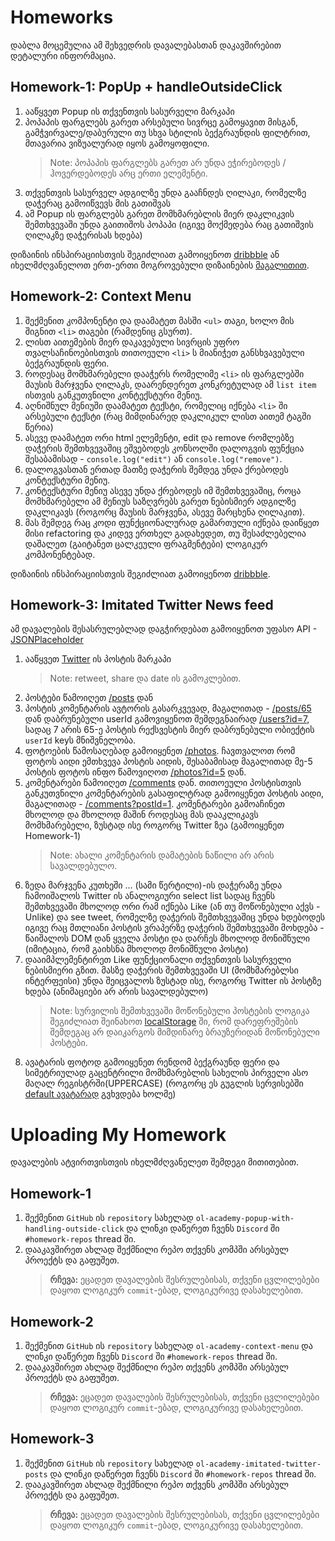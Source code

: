 # Homeworks

დაბლა მოცემულია ამ შეხვედრის დავალებასთან დაკავშირებით დეტალური ინფორმაცია.

## Homework-1: PopUp + handleOutsideClick

1. ააწყვეთ Popup ის თქვენთვის სასურველი მარკაპი
2. პოპაპის ფარგლებს გარეთ არსებული სივრცე გამოყავით მისგან, გამჭვირვალე/დაბურული თუ სხვა სტილის ბექგრაუნდის ფილტრით, მთავარია ვიზუალურად იყოს გამოყოფილი.
   > Note: პოპაპის ფარგლებს გარეთ არ უნდა ეჭირებოდეს / ჰოვერდებოდეს არც ერთი ელემენტი.
3. თქვენთვის სასურველ ადგილზე უნდა გააჩნდეს ღილაკი, რომელზე დაჭერაც გამოიწვევს მის გათიშვას
4. ამ Popup ის ფარგლებს გარეთ მომხმარებლის მიერ დაკლიკვის შემთხვევაში უნდა გაითიშოს პოპაპი (იგივე მოქმედება რაც გათიშვის ღილაკზე დაჭერისას ხდება)

დიზაინის ინსპირაციისთვის შეგიძლიათ გამოიყენოთ [dribbble](https://dribbble.com/search/shots/popular/web-design?q=pop%20up) ან იხელმძღვანელოთ ერთ-ერთი მოგროვებული დიზაინების [მაგალითით](https://naldzgraphics.net/pop-up-designs/https://naldzgraphics.net/pop-up-designs/).

## Homework-2: Context Menu

1. შექმენით კომპონენტი და დაამატეთ მასში `<ul>` თაგი, ხოლო მის შიგნით `<li>` თაგები (რამდენიც გსურთ).
2. ლისთ აითემების მიერ დაკავებული სივრცის უფრო თვალსაჩინოებისთვის თითოეული `<li>` ს მიანიჭეთ განსხვავებული ბექგრაუნდის ფერი.
3. როდესაც მომხმარებელი დააჭერს რომელიმე `<li>` ის ფარგლებში მაუსის მარჯვენა ღილაკს, დაარენდერეთ კონკრეტულად ამ `list item` ისთვის განკუთვნილი კონტექსტური მენიუ.
4. აღნიშნულ მენიუში დაამატეთ ტექსტი, რომელიც იქნება `<li>` ში არსებული ტექსტი (რაც მიმდინარედ დაკლიკულ ლისთ აითემ ტაგში წერია)
5. ასევე დაამატეთ ორი html ელემენტი, edit და remove რომლებზე დაჭერის შემთხვევაშიც ეშვებოდეს კონსოლში დალოგვის ფუნქცია შესაბამისად - `console.log("edit")` ან `console.log("remove")`.
6. დალოგვასთან ერთად მათზე დაჭერის შემდეგ უნდა ქრებოდეს კონტექსტური მენიუ.
7. კონტექსტური მენიუ ასევე უნდა ქრებოდეს იმ შემთხვევაშიც, როცა მომხმარებელი ამ მენიუს საზღვრებს გარეთ ნებისმიერ ადგილზე დაკლიკავს (როგორც მაუსის მარჯვენა, ასევე მარცხენა ღილაკით).
8. მას შემდეგ რაც კოდი ფუნქციონალურად გამართული იქნება დაიწყეთ მისი refactoring და კიდევ ერთხელ გადახედეთ, თუ შესაძლებელია დაშალეთ (გაიტანეთ ცალკეული ფრაგმენტები) ლოგიკურ კომპონენტებად.

დიზაინის ინსპირაციისთვის შეგიძლიათ გამოიყენოთ [dribbble](https://dribbble.com/search/context%20menu).

## Homework-3: Imitated Twitter News feed

ამ დავალების შესასრულებლად დაგჭირდებათ გამოიყენოთ უფასო API - [JSONPlaceholder](https://jsonplaceholder.typicode.com/)

1. ააწყვეთ [Twitter](https://twitter.com/) ის პოსტის მარკაპი
   > Note: retweet, share და date ის გამოკლებით.
2. პოსტები წამოიღეთ [/posts](https://jsonplaceholder.typicode.com/posts) დან
3. პოსტის კომენტარის ავტორის გასარკვევად, მაგალითად - [/posts/65](https://jsonplaceholder.typicode.com/posts/65) დან დაბრუნებული userId გამოვიყენოთ შემდეგნაირად [/users?id=7](https://jsonplaceholder.typicode.com/users?id=1), სადაც 7 არის 65-ე პოსტის რექსვესტის მიერ დაბრუნებული ობიექტის `userId` keyს მნიშვნელობა.
4. ფოტოების წამოსაღებად გამოიყენეთ [/photos](https://jsonplaceholder.typicode.com/photos). ჩავთვალოთ რომ ფოტოს აიდი ემთხვევა პოსტის აიდის, შესაბამისად მაგალითად მე-5 პოსტის ფოტოს ინფო წამოვიღოთ [/photos?id=5](https://jsonplaceholder.typicode.com/photos?id=5) დან.
5. კომენტარები წამოიღეთ [/comments](https://jsonplaceholder.typicode.com/comments) დან. თითოეული პოსტისთვის განკუთვნილი კომენტარების გასაფილტრად გამოიყენეთ პოსტის აიდი, მაგალითად - [/comments?postId=1](https://jsonplaceholder.typicode.com/comments?postId=1). კომენტარები გამოაჩინეთ მხოლოდ და მხოლოდ მაშინ როდესაც მას დააკლიკავს მომხმარებელი, ზუსტად ისე როგორც Twitter ზეა (გამოიყენეთ Homework-1)
   > Note: ახალი კომენტარის დამატების ნაწილი არ არის სავალდებულო.
6. ზედა მარჯვენა კუთხეში ... (სამი წერტილი)-ის დაჭერაზე უნდა ჩამოიშალოს Twitter ის ანალოგიური select list სადაც ჩვენს შემთხვევაში მხოლოდ ორი რამ იქნება Like (ან თუ მოწონებული აქვს - Unlike) და see tweet, რომელზე დაჭერის შემთხვევაშიც უნდა ხდებოდეს იგივე რაც მთლიანი პოსტის ვრაპერზე დაჭერის შემთხვევაში მოხდება - წაიშალოს DOM დან ყველა პოსტი და დარჩეს მხოლოდ მონიშნული (იმიტაცია, რომ გაიხსნა მხოლოდ მონიშნული პოსტი)
7. დააიმპლემენტირეთ Like ფუნქციონალი თქვენთვის სასურველი ნებისმიერი გზით. მასზე დაჭერის შემთხვევაში UI (მომხმარებლსი ინტერფეისი) უნდა შეიცვალოს ზუსტად ისე, როგორც Twitter ის პოსტზე ხდება (ანიმაციები არ არის სავალდებულო)
   > Note: სურვილის შემთხვევაში მოწონებული პოსტების ლოგიკა შეგიძლიათ შეინახოთ [localStorage](https://programmingwithmosh.com/react/localstorage-react/) ში, რომ დარეფრეშების შემდეგაც არ დაიკარგოს მიმდინარე ბრაუზერიდან მოწონებული პოსტები.
8. ავატარის ფოტოდ გამოიყენეთ რენდომ ბექგრაუნდ ფერი და სიმეტრიულად გაცენტრილი მომხმარებლის სახელის პირველი ასო მაღალ რეგისტრში(UPPERCASE) (როგორც ეს გუგლის სერვისებში [default ავატარად](https://www.google.com/search?q=google+default+profile+picture+letter&sxsrf=ALeKk03kf93iDErDb_zZyoK4UhRuzNdY5A:1617566645129&source=lnms&tbm=isch&sa=X&ved=2ahUKEwixvaGqseXvAhWSzqQKHVL2BF0Q_AUoAXoECAEQAw&cshid=1617566682490100&biw=1920&bih=874) გვხვდება ხოლმე)

# Uploading My Homework

დავალების ატვირთვისთვის იხელმძღვანელეთ შემდეგი მითითებით.

## Homework-1

1. შექმენით `GitHub` ის `repository` სახელად `ol-academy-popup-with-handling-outside-click` და ლინკი დაწერეთ ჩვენს `Discord` ში `#homework-repos` thread ში.
2. დააკავშირეთ ახლად შექმნილი რეპო თქვენს კომპში არსებულ პროექტს და გაფუშეთ.
   > **რჩევა:** ეცადეთ დავალების შესრულებისას, თქვენი ცვლილებები დაყოთ ლოგიკურ `commit`-ებად, ლოგიკურივე დასახელებით.

## Homework-2

1. შექმენით `GitHub` ის `repository` სახელად `ol-academy-context-menu` და ლინკი დაწერეთ ჩვენს `Discord` ში `#homework-repos` thread ში.
2. დააკავშირეთ ახლად შექმნილი რეპო თქვენს კომპში არსებულ პროექტს და გაფუშეთ.
   > **რჩევა:** ეცადეთ დავალების შესრულებისას, თქვენი ცვლილებები დაყოთ ლოგიკურ `commit`-ებად, ლოგიკურივე დასახელებით.

## Homework-3

1. შექმენით `GitHub` ის `repository` სახელად `ol-academy-imitated-twitter-posts` და ლინკი დაწერეთ ჩვენს `Discord` ში `#homework-repos` thread ში.
2. დააკავშირეთ ახლად შექმნილი რეპო თქვენს კომპში არსებულ პროექტს და გაფუშეთ.
   > **რჩევა:** ეცადეთ დავალების შესრულებისას, თქვენი ცვლილებები დაყოთ ლოგიკურ `commit`-ებად, ლოგიკურივე დასახელებით.
